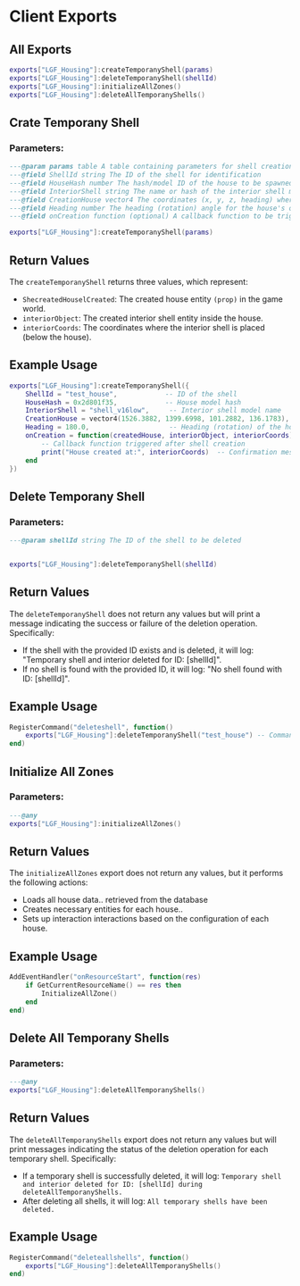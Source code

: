# Client Exports

## All Exports

```lua
exports["LGF_Housing"]:createTemporanyShell(params)
exports["LGF_Housing"]:deleteTemporanyShell(shellId)
exports["LGF_Housing"]:initializeAllZones()
exports["LGF_Housing"]:deleteAllTemporanyShells()
```


## Crate Temporany Shell

### Parameters:

```lua
---@param params table A table containing parameters for shell creation
---@field ShellId string The ID of the shell for identification
---@field HouseHash number The hash/model ID of the house to be spawned
---@field InteriorShell string The name or hash of the interior shell model
---@field CreationHouse vector4 The coordinates (x, y, z, heading) where the house should be created
---@field Heading number The heading (rotation) angle for the house's orientation
---@field onCreation function (optional) A callback function to be triggered after the shell creation

exports["LGF_Housing"]:createTemporanyShell(params)
```

## Return Values

The `createTemporanyShell` returns three values, which represent:

- `ShecreatedHouselCreated`: The created house entity `(prop)` in the game world.
- `interiorObject`: The created interior shell entity inside the house.
- `interiorCoords`: The coordinates where the interior shell is placed (below the house).

## Example Usage

```lua
exports["LGF_Housing"]:createTemporanyShell({
    ShellId = "test_house",            -- ID of the shell
    HouseHash = 0x2d801f35,            -- House model hash
    InteriorShell = "shell_v16low",     -- Interior shell model name
    CreationHouse = vector4(1526.3882, 1399.6998, 101.2882, 136.1783), -- Spawn position for the house
    Heading = 180.0,                    -- Heading (rotation) of the house
    onCreation = function(createdHouse, interiorObject, interiorCoords)
        -- Callback function triggered after shell creation
        print("House created at:", interiorCoords)  -- Confirmation message
    end
})

```

## Delete Temporany Shell

### Parameters:

```lua
---@param shellId string The ID of the shell to be deleted


exports["LGF_Housing"]:deleteTemporanyShell(shellId)
```

## Return Values

The `deleteTemporanyShell` does not return any values but will print a message indicating the success or failure of the deletion operation. Specifically:

- If the shell with the provided ID exists and is deleted, it will log: "Temporary shell and interior deleted for ID: [shellId]".
- If no shell is found with the provided ID, it will log: "No shell found with ID: [shellId]".

## Example Usage

```lua
RegisterCommand("deleteshell", function()
    exports["LGF_Housing"]:deleteTemporanyShell("test_house") -- Command to delete the temporary shell
end)
```


## Initialize All Zones

### Parameters:

```lua
---@any
exports["LGF_Housing"]:initializeAllZones()
```

## Return Values

The `initializeAllZones` export  does not return any values, but it performs the following actions:

- Loads all house data.. retrieved from the database
- Creates necessary entities for each house..
- Sets up interaction interactions based on the configuration of each house.

## Example Usage

```lua
AddEventHandler("onResourceStart", function(res)
    if GetCurrentResourceName() == res then
        InitializeAllZone()
    end
end)
```

## Delete All Temporany Shells

### Parameters:

```lua
---@any
exports["LGF_Housing"]:deleteAllTemporanyShells()
```

## Return Values

The `deleteAllTemporanyShells` export  does not return any values but will print messages indicating the status of the deletion operation for each temporary shell. Specifically:

- If a temporary shell is successfully deleted, it will log: `Temporary shell and interior deleted for ID: [shellId] during deleteAllTemporanyShells.`
- After deleting all shells, it will log: `All temporary shells have been deleted.`

## Example Usage

```lua
RegisterCommand("deleteallshells", function()
    exports["LGF_Housing"]:deleteAllTemporanyShells() 
end)
```
